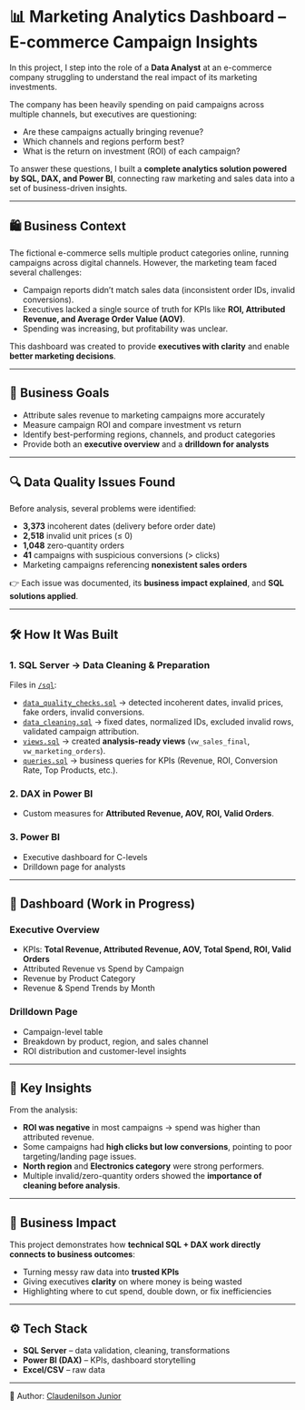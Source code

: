 # 📊 Marketing Analytics Dashboard – E-commerce Campaign Insights

In this project, I step into the role of a **Data Analyst** at an e-commerce company struggling to understand the real impact of its marketing investments.

The company has been heavily spending on paid campaigns across multiple channels, but executives are questioning:

- Are these campaigns actually bringing revenue?  
- Which channels and regions perform best?  
- What is the return on investment (ROI) of each campaign?  

To answer these questions, I built a **complete analytics solution powered by SQL, DAX, and Power BI**, connecting raw marketing and sales data into a set of business-driven insights.

---

## 🛍️ Business Context

The fictional e-commerce sells multiple product categories online, running campaigns across digital channels. However, the marketing team faced several challenges:

- Campaign reports didn’t match sales data (inconsistent order IDs, invalid conversions).  
- Executives lacked a single source of truth for KPIs like **ROI, Attributed Revenue, and Average Order Value (AOV)**.  
- Spending was increasing, but profitability was unclear.  

This dashboard was created to provide **executives with clarity** and enable **better marketing decisions**.

---

## 🎯 Business Goals

- Attribute sales revenue to marketing campaigns more accurately  
- Measure campaign ROI and compare investment vs return  
- Identify best-performing regions, channels, and product categories  
- Provide both an **executive overview** and a **drilldown for analysts**

---

## 🔍 Data Quality Issues Found

Before analysis, several problems were identified:

- **3,373** incoherent dates (delivery before order date)  
- **2,518** invalid unit prices (≤ 0)  
- **1,048** zero-quantity orders  
- **41** campaigns with suspicious conversions (> clicks)  
- Marketing campaigns referencing **nonexistent sales orders**  

👉 Each issue was documented, its **business impact explained**, and **SQL solutions applied**.

---

## 🛠️ How It Was Built

### 1. SQL Server → Data Cleaning & Preparation
Files in [`/sql`](./sql):
- [`data_quality_checks.sql`](./sql/data_quality_checks.sql) → detected incoherent dates, invalid prices, fake orders, invalid conversions.  
- [`data_cleaning.sql`](./sql/data_cleaning.sql) → fixed dates, normalized IDs, excluded invalid rows, validated campaign attribution.  
- [`views.sql`](./sql/views.sql) → created **analysis-ready views** (`vw_sales_final`, `vw_marketing_orders`).  
- [`queries.sql`](./sql/queries.sql) → business queries for KPIs (Revenue, ROI, Conversion Rate, Top Products, etc.).  

### 2. DAX in Power BI
- Custom measures for **Attributed Revenue, AOV, ROI, Valid Orders**.  

### 3. Power BI
- Executive dashboard for C-levels  
- Drilldown page for analysts  

---

## 📸 Dashboard (Work in Progress)

### Executive Overview
- KPIs: **Total Revenue, Attributed Revenue, AOV, Total Spend, ROI, Valid Orders**  
- Attributed Revenue vs Spend by Campaign  
- Revenue by Product Category  
- Revenue & Spend Trends by Month  

### Drilldown Page
- Campaign-level table  
- Breakdown by product, region, and sales channel  
- ROI distribution and customer-level insights  


---

## 🧩 Key Insights

From the analysis:

- **ROI was negative** in most campaigns → spend was higher than attributed revenue.  
- Some campaigns had **high clicks but low conversions**, pointing to poor targeting/landing page issues.  
- **North region** and **Electronics category** were strong performers.  
- Multiple invalid/zero-quantity orders showed the **importance of cleaning before analysis**.  

---

## 🧠 Business Impact

This project demonstrates how **technical SQL + DAX work directly connects to business outcomes**:

- Turning messy raw data into **trusted KPIs**  
- Giving executives **clarity** on where money is being wasted  
- Highlighting where to cut spend, double down, or fix inefficiencies  

---

## ⚙️ Tech Stack

- **SQL Server** – data validation, cleaning, transformations  
- **Power BI (DAX)** – KPIs, dashboard storytelling  
- **Excel/CSV** – raw data  

---

👤 Author: [Claudenilson Junior](https://github.com/Claudenilsonjunior)  
